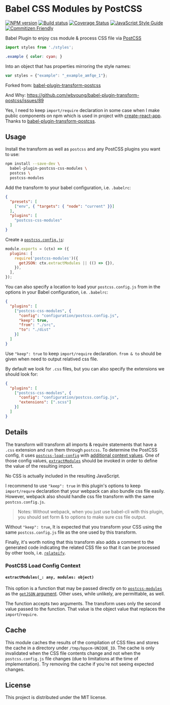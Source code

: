 # Babel CSS Modules by PostCSS

[![NPM version][npm-badge]][npm-url]
[![Build status][travis-badge]][travis-url]
[![Coverage Status][coverage-badge]][coverage-url]
[![JavaScript Style Guide][standard-badge]][standard-url]
[![Commitizen Friendly][commitizen-badge]][commitizen-url]

Babel Plugin to enjoy css module & process CSS file via [PostCSS](postcss)

```js
import styles from './styles';
```

```css
.example { color: cyan; }
```

Into an object that has properties mirroring the style names:

```js
var styles = {"example": "_example_amfqe_1"};
```

Forked from: [babel-plugin-transform-postcss][transform-postcss] 

And Why: https://github.com/wbyoung/babel-plugin-transform-postcss/issues/89  

Yes, I need to keep `import/require` declaration in some case when I make public components on npm which is used in project with [create-react-app][create-react-app]. Thanks to [babel-plugin-transform-postcss][transform-postcss].

## Usage

Install the transform as well as `postcss` and any PostCSS plugins you want to use:

```bash
npm install --save-dev \
  babel-plugin-postcss-css-modules \
  postcss \
  postcss-modules
```

Add the transform to your babel configuration, i.e. `.babelrc`:

```json
{
  "presets": [
    ["env", { "targets": { "node": "current" }}]
  ],
  "plugins": [
    "postcss-css-modules"
  ]
}
```

Create a [`postcss.config.js`][postcss-load-config]:

```js
module.exports = (ctx) => ({
  plugins: [
    require('postcss-modules')({
      getJSON: ctx.extractModules || (() => {}),
    }),
  ],
});
```

You can also specify a location to load your `postcss.config.js` from in the options in your Babel configuration, i.e. `.babelrc`:
```json
{
  "plugins": [
    ["postcss-css-modules", {
      "config": "configuration/postcss.config.js",
      "keep": true,
      "from": "./src",
      "to": "./dist"
    }]
  ]
}
```

Use `"keep": true` to keep `import/require` declaration. `from & to` should be given when need to output relatived css file.

By default we look for `.css` files, but you can also specify the extensions we should look for:
```json
{
  "plugins": [
    ["postcss-css-modules", {
      "config": "configuration/postcss.config.js",
      "extensions": [".scss"]
    }]
  ]
}
```

## Details

The transform will transform all imports & require statements that have a `.css` extension and run them through `postcss`. To determine the PostCSS config, it uses [`postcss-load-config`][postcss-load-config] with [additional context values](#postcss-load-config-context). One of those config values, [`extractModules`](#extractmodules_-any-modules-object) should be invoked in order to define the value of the resulting import.

No CSS is actually included in the resulting JavaScript. 

I recommend to use `"keep": true` in this plugin's options to keep `import/requre` declaration that your webpack can also bundle css file easily. However, webpack also should handle css file transform with the same `postcss.config.js`.

> Notes: Without webpack, when you just use babel-cli with this plugin, you should set form & to options to make sure css file output.

Without `"keep": true`, It is expected that you transform your CSS using the same `postcss.config.js` file as the one used by this transform.

Finally, it's worth noting that this transform also adds a comment to the generated code indicating the related CSS file so that it can be processed by other tools, i.e. [`relateify`][relateify].

### PostCSS Load Config Context

#### `extractModules(_: any, modules: object)`

This option is a function that may be passed directly on to [`postcss-modules`][postcss-modules] as the [`getJSON` argument][postcss-modules-get-json]. Other uses, while unlikely, are permittable, as well.

The function accepts two arguments. The transform uses only the second value passed to the function. That value is the object value that replaces the `import`/`require`.

## Cache

This module caches the results of the compilation of CSS files and stores the cache in a directory under `/tmp/bppcm-UNIQUE_ID`. The cache is only invalidated when the CSS file contents change and not when the `postcss.config.js` file changes (due to limitations at the time of implementation). Try removing the cache if you're not seeing expected changes.

## License

This project is distributed under the MIT license.

[postcss]: http://postcss.org/
[postcss-cli]: https://github.com/postcss/postcss-cli
[postcss-modules]: https://github.com/css-modules/postcss-modules
[postcss-modules-get-json]: https://github.com/css-modules/postcss-modules#saving-exported-classes
[postcss-load-config]: https://github.com/michael-ciniawsky/postcss-load-config
[relateify]: https://github.com/wbyoung/relateify
[webpack]: http://webpack.js.org

[npm-url]: https://npmjs.org/package/babel-plugin-postcss-css-modules
[npm-badge]: http://img.shields.io/npm/v/babel-plugin-postcss-css-modules.svg?style=flat
[travis-url]: https://travis-ci.org/teabyii/babel-plugin-postcss-css-modules
[travis-badge]: http://img.shields.io/travis/teabyii/babel-plugin-postcss-css-modules.svg?style=flat
[coverage-url]: https://coveralls.io/github/teabyii/babel-plugin-postcss-css-modules
[coverage-badge]: http://img.shields.io/coveralls/teabyii/babel-plugin-postcss-css-modules.svg?style=flat
[standard-url]: https://standardjs.com
[standard-badge]: https://img.shields.io/badge/code_style-standard-brightgreen.svg?style=flat
[commitizen-url]: http://commitizen.github.io/cz-cli/
[commitizen-badge]: https://img.shields.io/badge/commitizen-friendly-brightgreen.svg?style=flat
[create-react-app]: https://github.com/facebook/create-react-app
[transform-postcss]: https://github.com/wbyoung/babel-plugin-transform-postcss 

